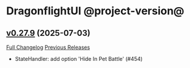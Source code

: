 # DragonflightUI @project-version@

## [v0.27.9](https://github.com/Karl-HeinzSchneider/WoW-DragonflightUI/tree/v0.27.9) (2025-07-03)
[Full Changelog](https://github.com/Karl-HeinzSchneider/WoW-DragonflightUI/compare/v0.27.8...v0.27.9) [Previous Releases](https://github.com/Karl-HeinzSchneider/WoW-DragonflightUI/releases)

- StateHandler: add option 'Hide In Pet Battle' (#454)  
